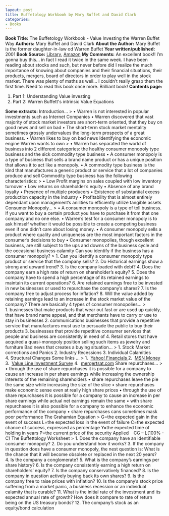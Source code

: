 ```yaml
---
layout: post
title: Buffetology Workbook by Mary Buffet and David Clark
categories:
- Books
---
```


**Book Title:** The Buffetology Workbook - Value Investing the Warren Buffet Way **Authors:** Mary Buffet and David Clark **About the Author:** Mary Buffet is the former daughter-in-law od Warren Buffet **Year written/published:** 2001 **Book Source:** [Library](http://vistaweb.nlb.gov.sg/cgi-bin/cw_cgi?fullRecord+27592+3002+10951131+1+1), [Amazon](http://www.amazon.com/Buffettology-Workbook-Investing-Warren-Buffett/dp/0684871718/ref=sr_1_1/002-7792776-8528010?ie=UTF8&s=books&qid=1186875417&sr=8-1) **My Comments:** An excellent book!! I’m gonna buy this... in fact I read it twice in the same week. I have been reading about stocks and such, but never before did I realize the much importance of knowing about companies and their financial situations, their products, mergers, board of directors in order to play well in the stock market. There was plenty of maths as well… I couldn’t really grasp them the first time. Need to read this book once more. Brilliant book! **Contents page:**
1. Part 1: Understanding Value investing
2. Part 2: Warren Buffett's intrinsic Value Equations

**Some extracts:** Introduction… > • Warren is not interested in popular investments such as Internet Companies • Warren discovered that vast majority of stock market investors are short-term oriented, that they buy on good news and sell on bad • The short-term stock market mentality sometimes grossly undervalues the long-term prospects of a great business. • Warren likes to buy on bad news
Identifying the economic engine Warren wants to own > • Warren has separated the world of business into 2 different categories: the healthy consumer monopoly type business and the sick commodity type business • A consumer monopoly is a type of business that sells a brand name product or has a unique position that allows it to act like a monopoly. • A commodity type business is the kind that manufactures a generic product or service that a lot of companies produce and sell
Commodity type business has the following characteristics: > • Low Profit margins on sales coupled with low inventory turnover • Low returns on shareholder’s equity • Absence of any brand loyalty • Presence of multiple producers • Existence of substantial excess production capacity in the industry • Profitability that is almost entirely dependant upon management’s anilities to efficiently utilize tangible assets
Consumer Monopoly… > • A consumer monopoly is a type of toll business. If you want to buy a certain product you have to purchase it from that one company and no one else. • Warren’s test for a consumer monopoly is to ask himself whether it would be possible to create a competing business even if one didn’t care about losing money. • A consumer monopoly sells a product where quality and uniqueness are the most important factors in the consumer’s decisions to buy • Consumer monopolies, though excellent business, are still subject to the ups and downs of the business cycle and the occasional business calamity
Can you identify if the business has a consumer monopoly? > 1. Can you identify a consumer monopoly type product or service that the company sells? 2. Do Historical earnings show a strong and upward trend? 3. Is the company loaded with debt? 4. Does the company earn a high rate of return on shareholder’s equity? 5. Does the company have to spend a high percentage of its retained earnings to maintain its current operations? 6. Are retained earnings free to be invested in new businesses or used to repurchase the company’s shares? 7. Is the company free to adjust process for inflation? 8. Will the value added by retaining earnings lead to an increase in the stock market value of the company?
There are basically 4 types of consumer monopolies… > 1. businesses that make products that wear out fast or are used up quickly, that have brand name appeal, and that merchants have to carry or use to stay in businesses 2. communications businesses that provide a repetitive service that manufactures must use to persuade the public to buy their products 3. businesses that provide repetitive consumer services that people and business are consistently in need of 4. Retail stores that have acquired a quasi-monopoly position selling such items as jewelry and furniture
Bad news that creates a buying situation… > 1. Stock Market corrections and Panics 2. Industry Recessions 3. Individual Calamities 4. Structural Changes
Some links … > 1.  [Yahoo! Financials ](http://finance.yahoo.com/)2.  [MSN Money ](http://moneycentral.msn.com/home.asp)3.  [Value Line Investment Survey](http://www.valueline.com/) 4.  [mergertsat.com](https://www.mergerstat.com/newsite/)
Share repurchases… > • through the use of share repurchases it is possible for a company to cause an increase in per share earnings while increasing the ownership interests of the remaining shareholders • share repurchases leave the pie the same size while increasing the size of the slice • share repurchases make economic sense even at really high share prices • through the use of share repurchases it is possible for a company to cause an increase in per share earnings while actual net earnings remain the same • with share repurchases it is also possible for a company to enhance the economic performance of the company • share repurchases cans sometimes mask poor performance
The Grahamian Equation > G=the expected gain in the event of success L=the expected loss in the event of failure C=the expected chance of success, expressed as percentage Y=the expected time of holding in years P=the current price of the security Applied    CG – L(100% - C)
The Buffettology Worksheet > 1. Does the company have an identifiable consumer monopoly? 2. Do you understand how it works? 3. If the company in question does have a consumer monopoly, the nest question is: What is the chance that it will become obsolete or replaced in the next 20 years? 4. Is the company a conglomerate? 5. What is the company’s earnings per share history? 6. Is the company consistently earning a high return on shareholders’ equity? 7. Is the company conservatively financed? 8. Is the company in question actively buying back its own shares? 9. Is the company free to raise prices with inflation? 10. Is the company’s stock price suffering from a market panic, a business recession or an individual calamity that is curable? 11. What is the initial rate of the investment and its expected annual rate of growth? How does it compare to rate of return being on the US treasury bonds? 12. The company’s stock as an equity/bond calculation
